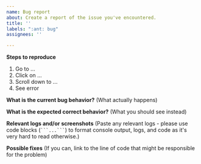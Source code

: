 ```yaml
---
name: Bug report
about: Create a report of the issue you've encountered.
title: ''
labels: ":ant: bug"
assignees: ''

---
```


**Steps to reproduce**

1. Go to ...
2. Click on ...
3. Scroll down to ...
4. See error

**What is the current bug behavior?**
(What actually happens)

**What is the expected correct behavior?**
(What you should see instead)

**Relevant logs and/or screenshots**
(Paste any relevant logs - please use code blocks (` ```...``` `) to format console output, logs, and code as it's very hard to read otherwise.)

**Possible fixes**
(If you can, link to the line of code that might be responsible for the problem)
